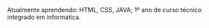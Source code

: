 Atualmente aprendendo: HTML, CSS, JAVA;
1º ano de curso técnico integrado em informatica.
<!---
Ciprini23/Ciprini23 is a ✨ special ✨ repository because its `README.md` (this file) appears on your GitHub profile.
You can click the Preview link to take a look at your changes.
--->

